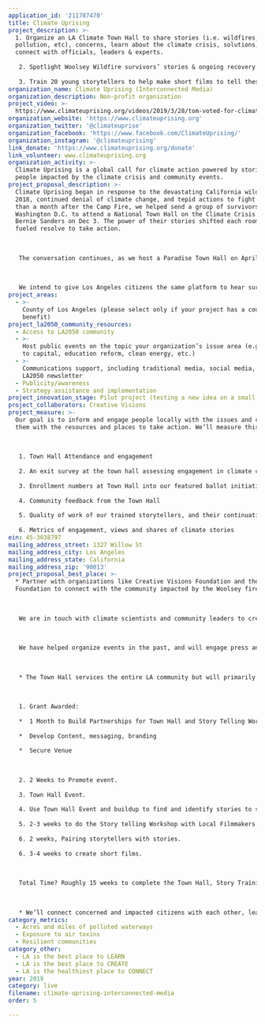 ```yaml
---
application_id: '211787470'
title: Climate Uprising
project_description: >-
  1. Organize an LA Climate Town Hall to share stories (i.e. wildfires, drought,
  pollution, etc), concerns, learn about the climate crisis, solutions, &
  connect with officials, leaders & experts.
   
   2. Spotlight Woolsey Wildfire survivors’ stories & ongoing recovery needs. Identify 20 compelling stories to share via ClimateUprising.org
   
   3. Train 20 young storytellers to help make short films to tell these 20 Woolsey Wildfire survivor stories.
organization_name: Climate Uprising (Interconnected Media)
organization_description: Non-profit organization
project_video: >-
  https://www.climateuprising.org/videos/2019/3/28/tom-voted-for-climate-deniers-but-losing-everything-changes-everything-climateuprising
organization_website: 'https://www.climateuprising.org'
organization_twitter: '@climateuprise'
organization_facebook: 'https://www.facebook.com/ClimateUprising/'
organization_instagram: '@climateuprising'
link_donate: 'https://www.climateuprising.org/donate'
link_volunteer: www.climateuprising.org
organization_activity: >-
  Climate Uprising is a global call for climate action powered by stories of
  people impacted by the climate crisis and community events.
project_proposal_description: >-
  Climate Uprising began in response to the devastating California wildfires of
  2018, continued denial of climate change, and tepid actions to fight it. Less
  than a month after the Camp Fire, we helped send a group of survivors to
  Washington D.C. to attend a National Town Hall on the Climate Crisis hosted by
  Bernie Sanders on Dec 3. The power of their stories shifted each room, and
  fueled resolve to take action.
   
   
   
   The conversation continues, as we host a Paradise Town Hall on April 27th (with collaboration from the Sunrise Movement) so that more of the 52,000 displaced by the climate-fueled Camp Fire can speak with leaders and experts, and share their stories, needs, and concerns as part of the big picture conversation on solving the climate crisis.
   
   
   
   We intend to give Los Angeles citizens the same platform to hear survivor stories, share stories, learn, and mobilize bold action on climate change.
project_areas:
  - >-
    County of Los Angeles (please select only if your project has a countywide
    benefit)
project_la2050_community_resources:
  - Access to LA2050 community
  - >-
    Host public events on the topic your organization’s issue area (e.g. access
    to capital, education reform, clean energy, etc.) 
  - >-
    Communications support, including traditional media, social media, and
    LA2050 newsletter
  - Publicity/awareness
  - Strategy assistance and implementation
project_innovation_stage: Pilot project (testing a new idea on a small scale to prove feasibility)
project_collaborators: Creative Visions
project_measure: >-
  Our goal is to inform and engage people locally with the issues and connect
  them with the resources and places to take action. We’ll measure this through:
   
    
   
   1. Town Hall Attendance and engagement
   
   2. An exit survey at the town hall assessing engagement in climate change and readiness to take action.
   
   3. Enrollment numbers at Town Hall into our featured ballot initiatives, organizations and climate related volunteer work
   
   4. Community feedback from the Town Hall
   
   5. Quality of work of our trained storytellers, and their continuation of storytelling Social media metrics (followers, engagement, use of hashtag #climateuprising)
   
   6. Metrics of engagement, views and shares of climate stories
ein: 45-3038797
mailing_address_street: 1327 Willow St
mailing_address_city: Los Angeles
mailing_address_state: California
mailing_address_zip: '90013'
project_proposal_best_place: >-
  * Partner with organizations like Creative Visions Foundation and the Malibu
  Foundation to connect with the community impacted by the Woolsey fire.
   
   
   
   We are in touch with climate scientists and community leaders to create compelling content for the Town Hall.
   
   
   
   We have helped organize events in the past, and will engage press and media opportunities for this event.
   
   
   
   * The Town Hall services the entire LA community but will primarily focus on lower income Wildfire survivors and Angelenos being impacted by climate consequences (pollution, proximity to oil, fracking, waste facilities etc), which directly impacts under-served communities.
   
   
   
   1. Grant Awarded:
   
   *  1 Month to Build Partnerships for Town Hall and Story Telling Workshop
   
   *  Develop Content, messaging, branding
   
   *  Secure Venue
   
    
   
   2. 2 Weeks to Promote event.
   
   3. Town Hall Event.
   
   4. Use Town Hall Event and buildup to find and identify stories to share.
   
   5. 2-3 weeks to do the Story telling Workshop with Local Filmmakers.
   
   6. 2 weeks, Pairing storytellers with stories. 
   
   6. 3-4 weeks to create short films.
   
    
   
   Total Time? Roughly 15 weeks to complete the Town Hall, Story Training Workshop, and create 20 short films to connect the dots between the Woolsey Fire, the drought, and the climate crisis.
   
   
   
   * We’ll connect concerned and impacted citizens with each other, leaders and experts to move the needle on climate action. We’ll create and proliferate a report based on ideas shared from experts, and questions from the Town Hall participants. We’ll generate powerful stories that are informed by the Town Hall to advocate for change and solutions that are informed by the experts at the Town Hall, and train young activists with the tools of storytelling. We’ll give those with powerful personal stories to share to a platform to communicate truth and spread solutions informed by the data shred by experts at the Town Hall.
category_metrics:
  - Acres and miles of polluted waterways
  - Exposure to air toxins
  - Resilient communities
category_other:
  - LA is the best place to LEARN
  - LA is the best place to CREATE
  - LA is the healthiest place to CONNECT
year: 2019
category: live
filename: climate-uprising-interconnected-media
order: 5

---
```

